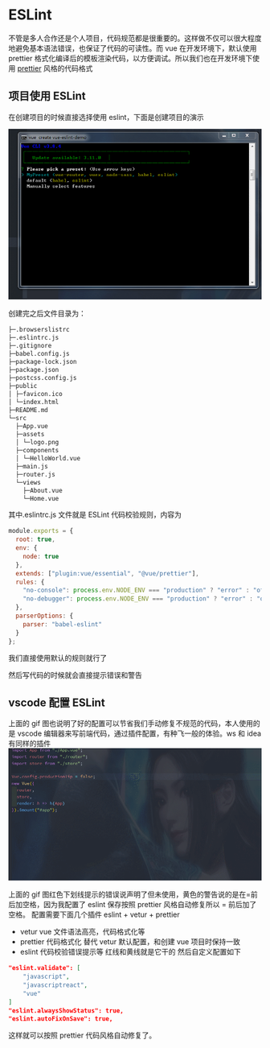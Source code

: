 # ESLint

不管是多人合作还是个人项目，代码规范都是很重要的。这样做不仅可以很大程度地避免基本语法错误，也保证了代码的可读性。而 vue 在开发环境下，默认使用 prettier 格式化编译后的模板渲染代码，以方便调试。所以我们也在开发环境下使用 [prettier](https://prettier.io/) 风格的代码格式

## 项目使用 ESLint

在创建项目的时候直接选择使用 eslint，下面是创建项目的演示

![text](../imgs/create-eslint.gif)

创建完之后文件目录为：

```tree
├─.browserslistrc
├─.eslintrc.js
├─.gitignore
├─babel.config.js
├─package-lock.json
├─package.json
├─postcss.config.js
├─public
│ ├─favicon.ico
│ └─index.html
├─README.md
└─src
  ├─App.vue
  ├─assets
  │ └─logo.png
  ├─components
  │ └─HelloWorld.vue
  ├─main.js
  ├─router.js
  └─views
    ├─About.vue
    └─Home.vue
```

其中.eslintrc.js 文件就是 ESLint 代码校验规则，内容为

```js
module.exports = {
  root: true,
  env: {
    node: true
  },
  extends: ["plugin:vue/essential", "@vue/prettier"],
  rules: {
    "no-console": process.env.NODE_ENV === "production" ? "error" : "off",
    "no-debugger": process.env.NODE_ENV === "production" ? "error" : "off"
  },
  parserOptions: {
    parser: "babel-eslint"
  }
};
```

我们直接使用默认的规则就行了

然后写代码的时候就会直接提示错误和警告

## vscode 配置 ESLint

上面的 gif 图也说明了好的配置可以节省我们手动修复不规范的代码，本人使用的是 vscode 编辑器来写前端代码，通过插件配置，有种飞一般的体验。ws 和 idea 有同样的插件
![eslintFixed](../imgs/eslintFixed.gif)

上面的 gif 图红色下划线提示的错误说声明了但未使用，黄色的警告说的是在=前后加空格，因为我配置了 eslint 保存按照 prettier 风格自动修复所以 = 前后加了空格。
配置需要下面几个插件 eslint + vetur + prettier

- vetur vue 文件语法高亮，代码格式化等
- prettier 代码格式化 替代 vetur 默认配置，和创建 vue 项目时保持一致
- eslint 代码校验错误提示等 红线和黄线就是它干的
  然后自定义配置如下

```json
"eslint.validate": [
    "javascript",
    "javascriptreact",
    "vue"
]
"eslint.alwaysShowStatus": true,
"eslint.autoFixOnSave": true,
```

这样就可以按照 prettier 代码风格自动修复了。
